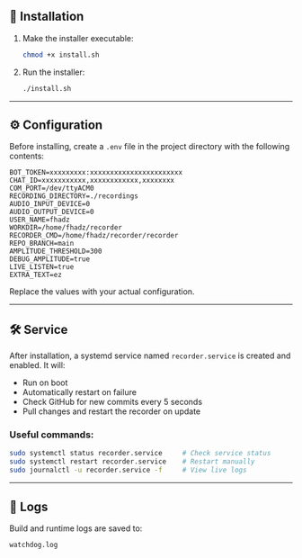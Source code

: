 ## 🚀 Installation

1. Make the installer executable:

   ```bash
   chmod +x install.sh

2. Run the installer:

   ```bash
   ./install.sh
   ```

---

## ⚙️ Configuration

Before installing, create a `.env` file in the project directory with the following contents:

```env
BOT_TOKEN=xxxxxxxxx:xxxxxxxxxxxxxxxxxxxxxxx
CHAT_ID=xxxxxxxxxxx,xxxxxxxxxxxx,xxxxxxxx
COM_PORT=/dev/ttyACM0
RECORDING_DIRECTORY=./recordings
AUDIO_INPUT_DEVICE=0
AUDIO_OUTPUT_DEVICE=0
USER_NAME=fhadz
WORKDIR=/home/fhadz/recorder
RECORDER_CMD=/home/fhadz/recorder/recorder
REPO_BRANCH=main
AMPLITUDE_THRESHOLD=300
DEBUG_AMPLITUDE=true
LIVE_LISTEN=true
EXTRA_TEXT=ez
```

Replace the values with your actual configuration.

---

## 🛠 Service

After installation, a systemd service named `recorder.service` is created and enabled. It will:

* Run on boot
* Automatically restart on failure
* Check GitHub for new commits every 5 seconds
* Pull changes and restart the recorder on update

### Useful commands:

```bash
sudo systemctl status recorder.service     # Check service status
sudo systemctl restart recorder.service    # Restart manually
sudo journalctl -u recorder.service -f     # View live logs
```

---

## 📄 Logs

Build and runtime logs are saved to:

```
watchdog.log
```
